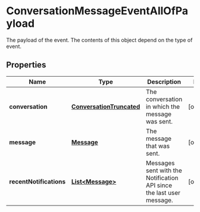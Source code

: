 

# ConversationMessageEventAllOfPayload

The payload of the event. The contents of this object depend on the type of event.
## Properties

Name | Type | Description | Notes
------------ | ------------- | ------------- | -------------
**conversation** | [**ConversationTruncated**](ConversationTruncated.md) | The conversation in which the message was sent. |  [optional]
**message** | [**Message**](Message.md) | The message that was sent. |  [optional]
**recentNotifications** | [**List&lt;Message&gt;**](Message.md) | Messages sent with the Notification API since the last user message. |  [optional]



